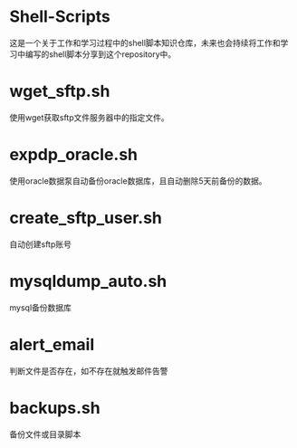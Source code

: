 # Shell-Scripts
这是一个关于工作和学习过程中的shell脚本知识仓库，未来也会持续将工作和学习中编写的shell脚本分享到这个repository中。

# wget_sftp.sh
使用wget获取sftp文件服务器中的指定文件。

# expdp_oracle.sh
使用oracle数据泵自动备份oracle数据库，且自动删除5天前备份的数据。

# create_sftp_user.sh
自动创建sftp账号

# mysqldump_auto.sh
mysql备份数据库

# alert_email
判断文件是否存在，如不存在就触发邮件告警

# backups.sh
备份文件或目录脚本